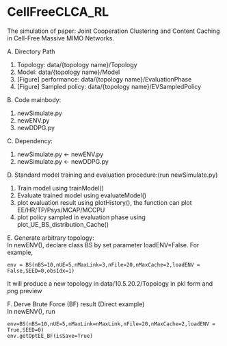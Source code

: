 # CellFreeCLCA_RL
The simulation of paper: Joint Cooperation Clustering and Content Caching in Cell-Free Massive MIMO Networks.

A. Directory Path
  1. Topology:                data/{topology name}/Topology 
  2. Model:                   data/{topology name}/Model
  3. [Figure] performance:    data/{topology name}/EvaluationPhase
  4. [Figure] Sampled policy: data/{topology name}/EVSampledPolicy

B. Code mainbody: 
  1. newSimulate.py
  2. newENV.py
  3. newDDPG.py
  
C. Dependency:
  1. newSimulate.py <- newENV.py
  2. newSimulate.py <- newDDPG.py

D. Standard model training and evaluation procedure:(run newSimulate.py)
  1. Train model using trainModel()
  2. Evaluate trained model using evaluateModel()
  3. plot evaluation result using plotHistory(), the function can plot EE/HR/TP/Psys/MCAP/MCCPU
  4. plot policy sampled in evaluation phase using plot_UE_BS_distribution_Cache()

E. Generate arbitrary topology:\
  In newENV(), declare class BS by set parameter loadENV=False. For example, 
  ```
  env = BS(nBS=10,nUE=5,nMaxLink=3,nFile=20,nMaxCache=2,loadENV = False,SEED=0,obsIdx=1)
  ```
  It will produce a new topology in data/10.5.20.2/Topology in pkl form and png preview
    
F. Derve Brute Force (BF) result (Direct example)\
In newENV(), run
```
env=BS(nBS=10,nUE=5,nMaxLink=nMaxLink,nFile=20,nMaxCache=2,loadENV = True,SEED=0)
env.getOptEE_BF(isSave=True)
```

    

